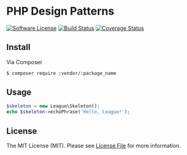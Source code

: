 # PHP Design Patterns

[![Software License][ico-license]](LICENSE.md)
[![Build Status](https://travis-ci.org/vasildakov/design-patterns-php.svg?branch=master)](https://travis-ci.org/vasildakov/design-patterns-php)
[![Coverage Status](https://coveralls.io/repos/github/vasildakov/design-patterns-php/badge.svg?branch=master)](https://coveralls.io/github/vasildakov/design-patterns-php?branch=master)



## Install

Via Composer

``` bash
$ composer require :vendor/:package_name
```

## Usage

``` php
$skeleton = new League\Skeleton();
echo $skeleton->echoPhrase('Hello, League!');
```

## License

The MIT License (MIT). Please see [License File](LICENSE.md) for more information.



[ico-license]: https://img.shields.io/badge/license-MIT-blue.svg?style=flat-square
[ico-travis]: https://img.shields.io/travis/vasildakov/design-patterns-php/master.svg?style=flat-square
[ico-coveralls]: https://img.shields.io/coveralls/jekyll/jekyll.svg?style=flat-square
